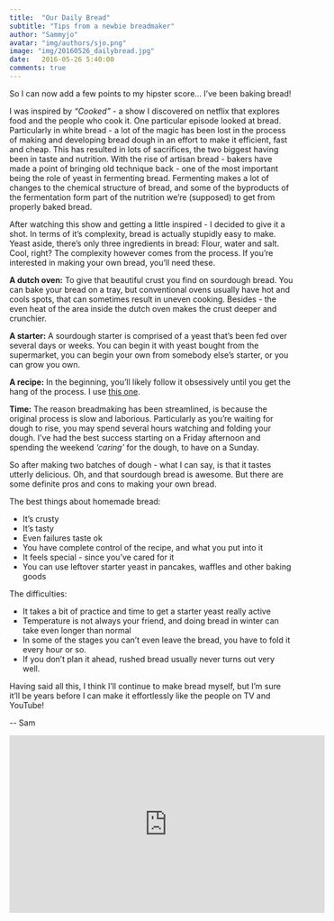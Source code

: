 ```yaml
---
title:  "Our Daily Bread"
subtitle: "Tips from a newbie breadmaker"
author: "Sammyjo"
avatar: "img/authors/sjo.png"
image: "img/20160526_dailybread.jpg"
date:   2016-05-26 5:40:00
comments: true
---
```

So I can now add a few points to my hipster score… I’ve been baking bread!

I was inspired by _“Cooked”_ - a show I discovered on netflix that explores food and the people who cook it. One particular episode looked at bread. Particularly in white bread - a lot of the magic has been lost in the process of making and developing bread dough in an effort to make it efficient, fast and cheap. This has resulted in lots of sacrifices, the two biggest having been in taste and nutrition.
With the rise of artisan bread - bakers have made a point of bringing old technique back - one of the most important being the role of yeast in fermenting bread. Fermenting makes a lot of changes to the chemical structure of bread, and some of the byproducts of the fermentation form part of the nutrition we’re (supposed) to get from properly baked bread.

After watching this show and getting a little inspired - I decided to give it a shot. In terms of it’s complexity, bread is actually stupidly easy to make. Yeast aside, there’s only three ingredients in bread: Flour, water and salt. Cool, right? The complexity however comes from the process. If you’re interested in making your own bread, you’ll need these.

**A dutch oven:** To give that beautiful crust you find on sourdough bread. You can bake your bread on a tray, but conventional ovens usually have hot and cools spots, that can sometimes result in uneven cooking. Besides - the even heat of the area inside the dutch oven makes the crust deeper and crunchier.

**A starter:** A sourdough starter is comprised of a yeast that’s been fed over several days or weeks. You can begin it with yeast bought from the supermarket, you can begin your own from somebody else’s starter, or you can grow you own.

**A recipe:** In the beginning, you’ll likely follow it obsessively until you get the hang of the process. I use [this one](http://www.thekitchn.com/how-to-make-sourdough-bread-224367).

**Time:** The reason breadmaking has been streamlined, is because the original process is slow and laborious. Particularly as you’re waiting for dough to rise, you may spend several hours watching and folding your dough. I’ve had the best success starting on a Friday afternoon and spending the weekend _‘caring’_ for the dough, to have on a Sunday.

So after making two batches of dough - what I can say, is that it tastes utterly delicious. Oh, and that sourdough bread is awesome. But there are some definite pros and cons to making your own bread.

The best things about homemade bread:

* It’s crusty
* It’s tasty
* Even failures taste ok
* You have complete control of the recipe, and what you put into it
* It feels special - since you’ve cared for it
* You can use leftover starter yeast in pancakes, waffles and other baking goods

The difficulties:

* It takes a bit of practice and time to get a starter yeast really active
* Temperature is not always your friend, and doing bread in winter can take even longer than normal
* In some of the stages you can’t even leave the bread, you have to fold it every hour or so.
* If you don’t plan it ahead, rushed bread usually never turns out very well.


Having said all this, I think I’ll continue to make bread myself, but I’m sure it’ll be years before I can make it effortlessly like the people on TV and YouTube!

--
Sam

<iframe width="560" height="315" src="https://www.youtube.com/embed/epMAq5WYJk4" frameborder="0"  allowfullscreen="allowfullscreen"> </iframe>
